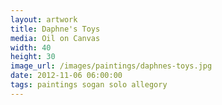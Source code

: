 ```yaml
---
layout: artwork
title: Daphne's Toys
media: Oil on Canvas
width: 40
height: 30
image_url: /images/paintings/daphnes-toys.jpg
date: 2012-11-06 06:00:00
tags: paintings sogan solo allegory
---
```

